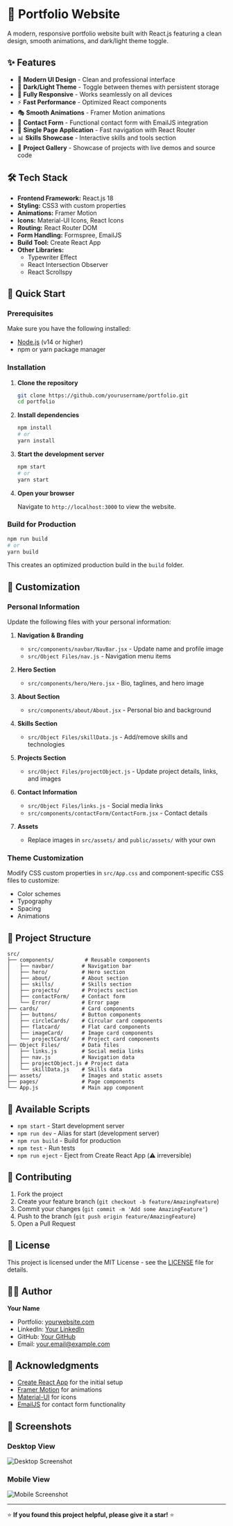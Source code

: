 # 🌟 Portfolio Website

A modern, responsive portfolio website built with React.js featuring a clean design, smooth animations, and dark/light theme toggle.

## ✨ Features

- 🎨 **Modern UI Design** - Clean and professional interface
- 🌙 **Dark/Light Theme** - Toggle between themes with persistent storage
- 📱 **Fully Responsive** - Works seamlessly on all devices
- ⚡ **Fast Performance** - Optimized React components
- 🎭 **Smooth Animations** - Framer Motion animations
- 📧 **Contact Form** - Functional contact form with EmailJS integration
- 🚀 **Single Page Application** - Fast navigation with React Router
- 📊 **Skills Showcase** - Interactive skills and tools section
- 💼 **Project Gallery** - Showcase of projects with live demos and source code

## 🛠️ Tech Stack

- **Frontend Framework:** React.js 18
- **Styling:** CSS3 with custom properties
- **Animations:** Framer Motion
- **Icons:** Material-UI Icons, React Icons
- **Routing:** React Router DOM
- **Form Handling:** Formspree, EmailJS
- **Build Tool:** Create React App
- **Other Libraries:** 
  - Typewriter Effect
  - React Intersection Observer
  - React Scrollspy

## 🚀 Quick Start

### Prerequisites

Make sure you have the following installed:
- [Node.js](https://nodejs.org/) (v14 or higher)
- npm or yarn package manager

### Installation

1. **Clone the repository**
   ```bash
   git clone https://github.com/yourusername/portfolio.git
   cd portfolio
   ```

2. **Install dependencies**
   ```bash
   npm install
   # or
   yarn install
   ```

3. **Start the development server**
   ```bash
   npm start
   # or
   yarn start
   ```

4. **Open your browser**
   
   Navigate to `http://localhost:3000` to view the website.

### Build for Production

```bash
npm run build
# or
yarn build
```

This creates an optimized production build in the `build` folder.

## 🎯 Customization

### Personal Information

Update the following files with your personal information:

1. **Navigation & Branding**
   - `src/components/navbar/NavBar.jsx` - Update name and profile image
   - `src/Object Files/nav.js` - Navigation menu items

2. **Hero Section**
   - `src/components/hero/Hero.jsx` - Bio, taglines, and hero image

3. **About Section**
   - `src/components/about/About.jsx` - Personal bio and background

4. **Skills Section**
   - `src/Object Files/skillData.js` - Add/remove skills and technologies

5. **Projects Section**
   - `src/Object Files/projectObject.js` - Update project details, links, and images

6. **Contact Information**
   - `src/Object Files/links.js` - Social media links
   - `src/components/contactForm/ContactForm.jsx` - Contact details

7. **Assets**
   - Replace images in `src/assets/` and `public/assets/` with your own

### Theme Customization

Modify CSS custom properties in `src/App.css` and component-specific CSS files to customize:
- Color schemes
- Typography
- Spacing
- Animations

## 📁 Project Structure

```
src/
├── components/          # Reusable components
│   ├── navbar/         # Navigation bar
│   ├── hero/           # Hero section
│   ├── about/          # About section
│   ├── skills/         # Skills section
│   ├── projects/       # Projects section
│   ├── contactForm/    # Contact form
│   └── Error/          # Error page
├── cards/              # Card components
│   ├── buttons/        # Button components
│   ├── circleCards/    # Circular card components
│   ├── flatcard/       # Flat card components
│   ├── imageCard/      # Image card components
│   └── projectCard/    # Project card components
├── Object Files/       # Data files
│   ├── links.js        # Social media links
│   ├── nav.js          # Navigation data
│   ├── projectObject.js # Project data
│   └── skillData.js    # Skills data
├── assets/             # Images and static assets
├── pages/              # Page components
└── App.js              # Main app component
```

## 🎨 Available Scripts

- `npm start` - Start development server
- `npm run dev` - Alias for start (development server)
- `npm run build` - Build for production
- `npm test` - Run tests
- `npm run eject` - Eject from Create React App (⚠️ irreversible)

## 🤝 Contributing

1. Fork the project
2. Create your feature branch (`git checkout -b feature/AmazingFeature`)
3. Commit your changes (`git commit -m 'Add some AmazingFeature'`)
4. Push to the branch (`git push origin feature/AmazingFeature`)
5. Open a Pull Request

## 📝 License

This project is licensed under the MIT License - see the [LICENSE](LICENSE) file for details.

## 👨‍💻 Author

**Your Name**
- Portfolio: [yourwebsite.com](https://yourwebsite.com)
- LinkedIn: [Your LinkedIn](https://linkedin.com/in/yourprofile)
- GitHub: [Your GitHub](https://github.com/yourusername)
- Email: your.email@example.com

## 🙏 Acknowledgments

- [Create React App](https://create-react-app.dev/) for the initial setup
- [Framer Motion](https://www.framer.com/motion/) for animations
- [Material-UI](https://mui.com/) for icons
- [EmailJS](https://www.emailjs.com/) for contact form functionality

## 📸 Screenshots

### Desktop View
![Desktop Screenshot](public/assets/desktop-screenshot.png)

### Mobile View
![Mobile Screenshot](public/assets/mobile-screenshot.png)

---

⭐ **If you found this project helpful, please give it a star!** ⭐